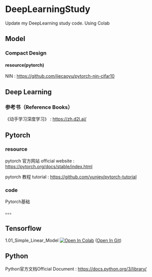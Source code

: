 # DeepLearningStudy
Update my DeepLearning study code. Using Colab



## Model

### Compact Design

#### resource(pytorch)

NIN : https://github.com/jiecaoyu/pytorch-nin-cifar10

## Deep Learning

### 参考书（Reference Books）

《动手学习深度学习》 : https://zh.d2l.ai/

## Pytorch

### resource

pytorch 官方网站 official website : https://pytorch.org/docs/stable/index.html

pytorch 教程 tutorial : https://github.com/yunjey/pytorch-tutorial

### code

Pytorch基础

。。。

## Tensorflow

1.01_Simple_Linear_Model [![Open In Colab](https://colab.research.google.com/assets/colab-badge.svg)](https://colab.research.google.com/github/LiangSiyv/DeepLearningStudy/blob/master/TensorFlow-Tutorials/Create_01_Simple_Linear_Model_1.ipynb) ([Open In Git](https://github.com/LiangSiyv/DeepLearningStudy/blob/master/TensorFlow-Tutorials/Create_01_Simple_Linear_Model_1.ipynb "01_Simple_Linear_Model"))



## Python

Python官方文档Official Document : https://docs.python.org/3/library/